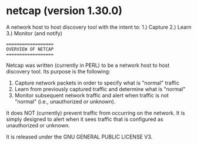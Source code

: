 # netcap (version 1.30.0)

A network host to host discovery tool with the intent to: 1.) Capture 2.) Learn 3.) Monitor (and notify)

	==================
	OVERVIEW OF NETCAP
	==================

Netcap was written (currently in PERL) to be a network host to host discovery tool. 
Its purpose is the following:

1. Capture network packets in order to specify what is "normal" traffic
2. Learn from previously captured traffic and determine what is "normal" 
3. Monitor subsequent network traffic and alert when traffic is not 
"normal" (i.e., unauthorized or unknown).

It does NOT (currently) prevent traffic from occurring on the network. It 
is simply designed to alert when it sees traffic that is configured as 
unauthorized or unknown.

It is released under the GNU GENERAL PUBLIC LICENSE V3.
